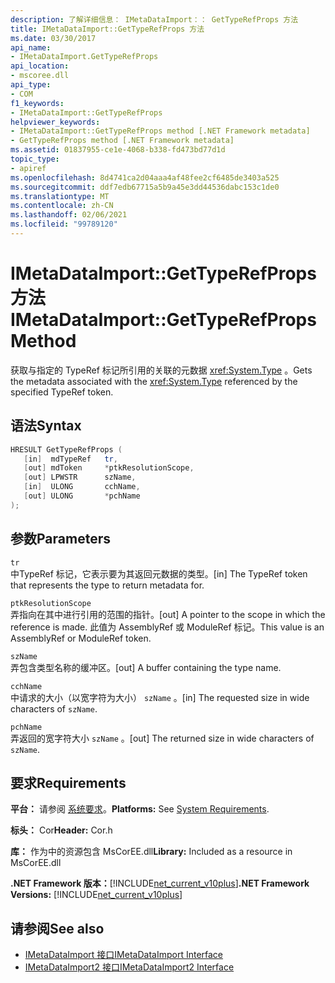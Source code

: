```yaml
---
description: 了解详细信息： IMetaDataImport：： GetTypeRefProps 方法
title: IMetaDataImport::GetTypeRefProps 方法
ms.date: 03/30/2017
api_name:
- IMetaDataImport.GetTypeRefProps
api_location:
- mscoree.dll
api_type:
- COM
f1_keywords:
- IMetaDataImport::GetTypeRefProps
helpviewer_keywords:
- IMetaDataImport::GetTypeRefProps method [.NET Framework metadata]
- GetTypeRefProps method [.NET Framework metadata]
ms.assetid: 01837955-ce1e-4068-b338-fd473bd77d1d
topic_type:
- apiref
ms.openlocfilehash: 8d4741ca2d04aaa4af48fee2cf6485de3403a525
ms.sourcegitcommit: ddf7edb67715a5b9a45e3dd44536dabc153c1de0
ms.translationtype: MT
ms.contentlocale: zh-CN
ms.lasthandoff: 02/06/2021
ms.locfileid: "99789120"
---
```

# <a name="imetadataimportgettyperefprops-method"></a><span data-ttu-id="0c1ac-103">IMetaDataImport::GetTypeRefProps 方法</span><span class="sxs-lookup"><span data-stu-id="0c1ac-103">IMetaDataImport::GetTypeRefProps Method</span></span>

<span data-ttu-id="0c1ac-104">获取与指定的 TypeRef 标记所引用的关联的元数据 <xref:System.Type> 。</span><span class="sxs-lookup"><span data-stu-id="0c1ac-104">Gets the metadata associated with the <xref:System.Type> referenced by the specified TypeRef token.</span></span>  
  
## <a name="syntax"></a><span data-ttu-id="0c1ac-105">语法</span><span class="sxs-lookup"><span data-stu-id="0c1ac-105">Syntax</span></span>  
  
```cpp  
HRESULT GetTypeRefProps (  
   [in]  mdTypeRef   tr,  
   [out] mdToken     *ptkResolutionScope,  
   [out] LPWSTR      szName,  
   [in]  ULONG       cchName,  
   [out] ULONG       *pchName  
);  
```  
  
## <a name="parameters"></a><span data-ttu-id="0c1ac-106">参数</span><span class="sxs-lookup"><span data-stu-id="0c1ac-106">Parameters</span></span>  

 `tr`  
 <span data-ttu-id="0c1ac-107">中TypeRef 标记，它表示要为其返回元数据的类型。</span><span class="sxs-lookup"><span data-stu-id="0c1ac-107">[in] The TypeRef token that represents the type to return metadata for.</span></span>  
  
 `ptkResolutionScope`  
 <span data-ttu-id="0c1ac-108">弄指向在其中进行引用的范围的指针。</span><span class="sxs-lookup"><span data-stu-id="0c1ac-108">[out] A pointer to the scope in which the reference is made.</span></span> <span data-ttu-id="0c1ac-109">此值为 AssemblyRef 或 ModuleRef 标记。</span><span class="sxs-lookup"><span data-stu-id="0c1ac-109">This value is an AssemblyRef or ModuleRef token.</span></span>  
  
 `szName`  
 <span data-ttu-id="0c1ac-110">弄包含类型名称的缓冲区。</span><span class="sxs-lookup"><span data-stu-id="0c1ac-110">[out] A buffer containing the type name.</span></span>  
  
 `cchName`  
 <span data-ttu-id="0c1ac-111">中请求的大小（以宽字符为大小） `szName` 。</span><span class="sxs-lookup"><span data-stu-id="0c1ac-111">[in] The requested size in wide characters of `szName`.</span></span>  
  
 `pchName`  
 <span data-ttu-id="0c1ac-112">弄返回的宽字符大小 `szName` 。</span><span class="sxs-lookup"><span data-stu-id="0c1ac-112">[out] The returned size in wide characters of `szName`.</span></span>  
  
## <a name="requirements"></a><span data-ttu-id="0c1ac-113">要求</span><span class="sxs-lookup"><span data-stu-id="0c1ac-113">Requirements</span></span>  

 <span data-ttu-id="0c1ac-114">**平台：** 请参阅 [系统要求](../../get-started/system-requirements.md)。</span><span class="sxs-lookup"><span data-stu-id="0c1ac-114">**Platforms:** See [System Requirements](../../get-started/system-requirements.md).</span></span>  
  
 <span data-ttu-id="0c1ac-115">**标头：** Cor</span><span class="sxs-lookup"><span data-stu-id="0c1ac-115">**Header:** Cor.h</span></span>  
  
 <span data-ttu-id="0c1ac-116">**库：** 作为中的资源包含 MsCorEE.dll</span><span class="sxs-lookup"><span data-stu-id="0c1ac-116">**Library:** Included as a resource in MsCorEE.dll</span></span>  
  
 <span data-ttu-id="0c1ac-117">**.NET Framework 版本：**[!INCLUDE[net_current_v10plus](../../../../includes/net-current-v10plus-md.md)]</span><span class="sxs-lookup"><span data-stu-id="0c1ac-117">**.NET Framework Versions:** [!INCLUDE[net_current_v10plus](../../../../includes/net-current-v10plus-md.md)]</span></span>  
  
## <a name="see-also"></a><span data-ttu-id="0c1ac-118">请参阅</span><span class="sxs-lookup"><span data-stu-id="0c1ac-118">See also</span></span>

- [<span data-ttu-id="0c1ac-119">IMetaDataImport 接口</span><span class="sxs-lookup"><span data-stu-id="0c1ac-119">IMetaDataImport Interface</span></span>](imetadataimport-interface.md)
- [<span data-ttu-id="0c1ac-120">IMetaDataImport2 接口</span><span class="sxs-lookup"><span data-stu-id="0c1ac-120">IMetaDataImport2 Interface</span></span>](imetadataimport2-interface.md)
